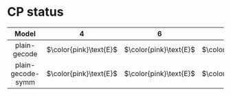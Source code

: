 # CP status
| $\text{Model}$ | $4$ | $6$ | $8$ | $10$ | $12$ | $14$ | $16$ | $18$ | $20$ |
|:-:| :---:|:---:|:---:|:---:|:---:|:---:|:---:|:---:|:---:|
$\text{plain-gecode}$ | $\color{pink}\text{E}$ | $\color{pink}\text{E}$ | $\color{pink}\text{E}$ | $\color{pink}\text{E}$ | $\color{pink}\text{E}$ | $\color{pink}\text{E}$ | $\color{pink}\text{E}$ | $\color{pink}\text{E}$ | $\color{pink}\text{E}$ | 
$\text{plain-gecode-symm}$ | $\color{pink}\text{E}$ | $\color{pink}\text{E}$ | $\color{pink}\text{E}$ | $\color{pink}\text{E}$ | $\color{pink}\text{E}$ | $\color{pink}\text{E}$ | $\color{pink}\text{E}$ | $\color{pink}\text{E}$ | $\color{pink}\text{E}$ | 
